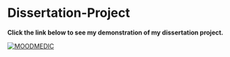 # Dissertation-Project

**Click the link below to see my demonstration of my dissertation project.**

[![MOODMEDIC](http://img.youtube.com/vi/IcP5Ss6pBcM/0.jpg)](http://www.youtube.com/watch?v=IcP5Ss6pBcM "Dissertation Project")
